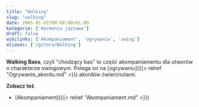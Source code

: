 ```yaml
---
title: "Walking"
slug: "walking"
date: 2005-01-01T00:00:00+01:00
kategorie: ['Harmonia jazzowa']
draft: false
wikilinks: ['Akompaniament', 'ogrywanie', 'swing']
aliases: ['/gitara/Walking']
---
```

**Walking Bass**, czyli "chodzący bas" to część akompaniamentu dla
utworów o charakterze swingowym<!-- link nie odnosił się do niczego: 'Walking' ('content/książka/Walking.md') links to 'swing' ('content/książka/swing.md') and that does not exist -->. Polega on na
[ogrywaniu]({{< relref "Ogrywanie_akordu.md" >}}) akordów ćwierćnutami.

**Zobacz też**

  - [Akompaniament]({{< relref "Akompaniament.md" >}})

